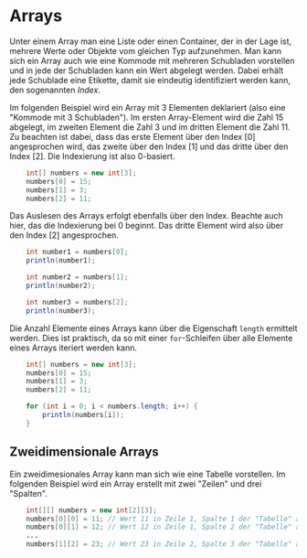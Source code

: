 # Arrays

Unter einem Array man eine Liste oder einen Container, der in der Lage ist, mehrere Werte oder Objekte vom gleichen Typ aufzunehmen. Man kann sich ein Array auch wie eine Kommode mit mehreren Schubladen vorstellen und in jede der Schubladen kann ein Wert abgelegt werden. Dabei erhält jede Schublade eine Etikette, damit sie eindeutig identifiziert werden kann, den sogenannten _Index_.

Im folgenden Beispiel wird ein Array mit 3 Elementen deklariert (also eine "Kommode mit 3 Schubladen"). Im ersten Array-Element wird die Zahl 15 abgelegt, im zweiten Element die Zahl 3 und im dritten Element die Zahl 11. Zu beachten ist dabei, dass das erste Element über den Index [0] angesprochen wird, das zweite über den Index [1] und das dritte über den Index [2]. Die Indexierung ist also 0-basiert.

```java
    int[] numbers = new int[3];
    numbers[0] = 15;
    numbers[1] = 3;
    numbers[2] = 11;
```

Das Auslesen des Arrays erfolgt ebenfalls über den Index. Beachte auch hier, das die Indexierung bei 0 beginnt. Das dritte Element wird also über den Index [2] angesprochen.

```java
    int number1 = numbers[0];
    println(number1);

    int number2 = numbers[1];
    println(number2);

    int number3 = numbers[2];
    println(number3);
```

Die Anzahl Elemente eines Arrays kann über die Eigenschaft `length` ermittelt werden. Dies ist praktisch, da so mit einer `for`-Schleifen über alle Elemente eines Arrays iteriert werden kann.

```java
    int[] numbers = new int[3];
    numbers[0] = 15;
    numbers[1] = 3;
    numbers[2] = 11;

    for (int i = 0; i < numbers.length; i++) {
        println(numbers[i]);
    }
```

## Zweidimensionale Arrays

Ein zweidimesionales Array kann man sich wie eine Tabelle vorstellen. Im folgenden Beispiel wird ein Array erstellt mit zwei "Zeilen" und drei "Spalten".

```java
    int[][] numbers = new int[2][3];
    numbers[0][0] = 11; // Wert 11 in Zeile 1, Spalte 1 der "Tabelle" ablegen
    numbers[0][1] = 12; // Wert 12 in Zeile 1, Spalte 2 der "Tabelle" ablegen
    ...
    numbers[1][2] = 23; // Wert 23 in Zeile 2, Spalte 3 der "Tabelle" ablegen 
```

